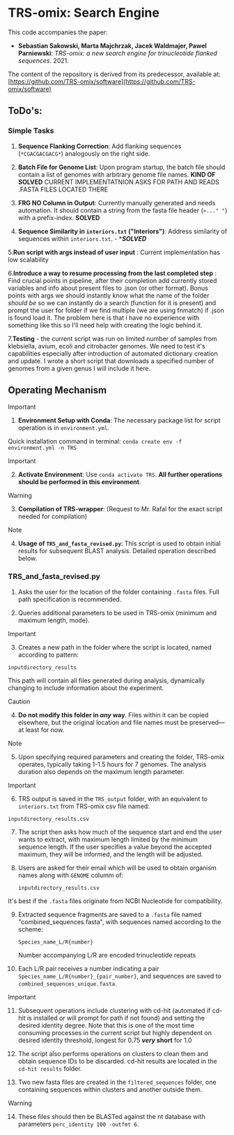 # TRS-omix: Search Engine

This code accompanies the paper:

- **Sebastian Sakowski, Marta Majchrzak, Jacek Waldmajer, Pawel Parniewski**: *TRS-omix: a new search engine for trinucleotide flanked sequences*. 2021.

The content of the repository is derived from its predecessor, available at:
[https://github.com/TRS-omix/software](https://github.com/TRS-omix/software)

## ToDo's:

### Simple Tasks

1. **Sequence Flanking Correction**: Add flanking sequences (`*CGACGACGACG*`) analogously on the right side. 

2. **Batch File for Genome List**: Upon program startup, the batch file should contain a list of genomes with arbitrary genome file names. ****KIND OF SOLVED**** CURRENT IMPLEMENTATNION ASKS FOR PATH AND READS .FASTA FILES LOCATED THERE 

3. **FRG NO Column in Output**: Currently manually generated and needs automation. It should contain a string from the fasta file header (`>..." "`) with a prefix-index. ****SOLVED****

4. **Sequence Similarity in `interiors.txt` ("Interiors")**: Address similarity of sequences within `interiors.txt`. - ****SOLVED***

5.**Run script with args instead of user input** : Current implementation has low scalability

6.**Introduce a way to resume processing from the last completed step** : Find crucial points in pipeline, after their completion add currently stored variables and info about present files to .json (or other format). Bonus points with args we should instantly know what the name of the folder *should be* so we can instantly do a search (function for it is present) and prompt the user for folder if we find multiple (we are using fnmatch) if .json is found load it. The problem here is that i have no experience with something like this so I'll need help with creating the logic behind it. 

7.**Testing** - the current script was run on limited number of samples from klebsiella, avium, ecoli and citrobacter genomes. We need to test it's capabilities especially after introduction of automated dictionary creation and update. I wrote a short script that downloads a specified number of genomes from a given genus I will include it here. 

## Operating Mechanism
> [!IMPORTANT]
> 1. **Environment Setup with Conda**: The necessary package list for script operation is in `environment.yml`.
   
   Quick installation command in terminal: `conda create env -f environment.yml -n TRS`

> [!IMPORTANT]
> 2. **Activate Environment**: Use `conda activate TRS`. **All further operations should be performed in this environment**.

> [!WARNING]
> 3. **Compilation of TRS-wrapper**: (Request to Mr. Rafal for the exact script needed for compilation)

> [!NOTE]
> 4. **Usage of `TRS_and_fasta_revised.py`**: This script is used to obtain initial results for subsequent BLAST analysis. Detailed operation described below.

### TRS_and_fasta_revised.py

1. Asks the user for the location of the folder containing `.fasta` files. Full path specification is recommended.

2. Queries additional parameters to be used in TRS-omix (minimum and maximum length, mode).

> [!IMPORTANT]
> 3. Creates a new path in the folder where the script is located, named according to pattern:
> 
>  `inputdirectory_results`
> 
> This path will contain all files generated during analysis, dynamically changing to include information about the experiment.

> [!CAUTION]
> 4. **Do not modify this folder in _any_ way**. Files within it can be copied elsewhere, but the original location and file names must be preserved—at least for now.

> [!NOTE]
> 5. Upon specifying required parameters and creating the folder, TRS-omix operates, typically taking 1-1.5 hours for 7 genomes. The analysis duration also depends on the maximum length parameter.

> [!IMPORTANT]
> 6. TRS output is saved in the `TRS_output` folder, with an equivalent to `interiors.txt` from TRS-omix csv file named:
>
>   `inputdirectory_results.csv`


7. The script then asks how much of the sequence start and end the user wants to extract, with maximum length limited by the minimum sequence length. If the user specifies a value beyond the accepted maximum, they will be informed, and the length will be adjusted.

8. Users are asked for their email which will be used to obtain organism names along with `GENOME` columm of:
   
   `inputdirectory_results.csv`

It's best if the `.fasta` files originate from NCBI Nucleotide for compatibility.

9. Extracted sequence fragments are saved to a `.fasta` file named "combined_sequences.fasta", with sequences named according to the scheme:

   `Species_name_L/R{number}`

   Number accompanying L/R are encoded trinucleotide repeats 

10. Each L/R pair receives a number indicating a pair `Species_name_L/R{number}_{pair_number}`, and sequences are saved to `combined_sequences_unique.fasta`.

> [!IMPORTANT]
> 11. Subsequent operations include clustering with cd-hit (automated if cd-hit is installed or will prompt for path if not found) and setting the desired identity degree.
> Note that this is one of the most time consuming processes in the current script but highly dependent on desired identity threshold, longest for 0.75 **_very_ short** for 1.0 

12. The script also performs operations on clusters to clean them and obtain sequence IDs to be discarded. cd-hit results are located in the `cd-hit results` folder.

13. Two new fasta files are created in the `filtered_sequences` folder, one containing sequences within clusters and another outside them.

> [!WARNING]
> 14. These files should then be BLASTed against the nt database with parameters `perc_identity 100 -outfmt 6`.

